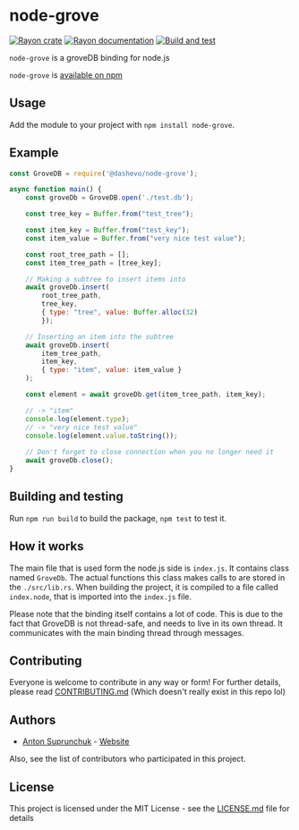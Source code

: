 # node-grove

[![Rayon crate](https://img.shields.io/crates/v/rs_merkle.svg)](https://crates.io/crates/rs_merkle)
[![Rayon documentation](https://docs.rs/rs_merkle/badge.svg)](https://docs.rs/rs_merkle)
[![Build and test](https://github.com/antouhou/rs-merkle/actions/workflows/test.yml/badge.svg?branch=master)](https://github.com/antouhou/rs-merkle/actions)

`node-grove` is a groveDB binding for node.js

`node-grove` is [available on npm](https://npmjs.org/node-grove)

## Usage

Add the module to your project with `npm install node-grove`.

## Example

```javascript
const GroveDB = require('@dashevo/node-grove');

async function main() {
    const groveDb = GroveDB.open('./test.db');

    const tree_key = Buffer.from("test_tree");

    const item_key = Buffer.from("test_key");
    const item_value = Buffer.from("very nice test value");

    const root_tree_path = [];
    const item_tree_path = [tree_key];

    // Making a subtree to insert items into
    await groveDb.insert(
        root_tree_path,
        tree_key,
        { type: "tree", value: Buffer.alloc(32)
        });

    // Inserting an item into the subtree
    await groveDb.insert(
        item_tree_path,
        item_key,
        { type: "item", value: item_value }
    );

    const element = await groveDb.get(item_tree_path, item_key);

    // -> "item"
    console.log(element.type);
    // -> "very nice test value"
    console.log(element.value.toString());
    
    // Don't forget to close connection when you no longer need it
    await groveDb.close();
}
```

## Building and testing

Run `npm run build` to build the package, `npm test` to test it.

## How it works

The main file that is used form the node.js side is `index.js`. It contains
class named `GroveDb`. The actual functions this class makes calls to are
stored in the `./src/lib.rs`. When building the project, it is compiled to 
a file called `index.node`, that is imported into the `index.js` file.

Please note that the binding itself contains a lot of code. This is due to 
the fact that GroveDB is not thread-safe, and needs to live in its own thread.
It communicates with the main binding thread through messages.

## Contributing

Everyone is welcome to contribute in any way or form! For further details,
please read [CONTRIBUTING.md](./CONTRIBUTING.md) (Which doesn't really exist in
this repo lol)

## Authors
- [Anton Suprunchuk](https://github.com/antouhou) - [Website](https://antouhou.com)

Also, see the list of contributors who participated in this project.

## License

This project is licensed under the MIT License - see the
[LICENSE.md](./LICENSE.md) file for details